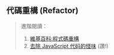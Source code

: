 ## 代碼重構 (Refactor)

> 進階閱讀：
> 
> 1. [維基百科:程式碼重構](https://zh.wikipedia.org/wiki/%E4%BB%A3%E7%A0%81%E9%87%8D%E6%9E%84)
> 2. [去除 JavaScript 代码的怪味](https://jinlong.github.io/2015/05/21/eliminate-javascript-code-smells/) (讚!)
